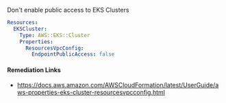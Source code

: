 
Don't enable public access to EKS Clusters

```yaml
Resources:
  EKSCluster:
    Type: AWS::EKS::Cluster
    Properties:
      ResourcesVpcConfig:
        EndpointPublicAccess: false
```

#### Remediation Links
 - https://docs.aws.amazon.com/AWSCloudFormation/latest/UserGuide/aws-properties-eks-cluster-resourcesvpcconfig.html

